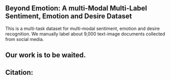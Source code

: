 <h2>Beyond Emotion: A multi-Modal Multi-Label Sentiment, Emotion and Desire Dataset</h2>

<p> This is a multi-task dataset for multi-modal sentiment, emotion and desire recognition. We manually label about 9,000 text-image documents collected from social media.

<h2>Our work is to be waited.</h2>

<h2> Citation:</h2>

